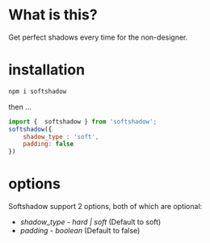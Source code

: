 #  What is this?
Get perfect shadows every time for the non-designer.
# installation
```javascript
npm i softshadow
```
then ...
```javascript
import {  softshadow } from 'softshadow';
softshadow({
    shadow_type : 'soft',
    padding: false
})
```
# options
Softshadow support 2 options, both of which are optional:
* *shadow_type* - _hard | soft_ (Default to soft)
* *padding* - _boolean_ (Default to false)
